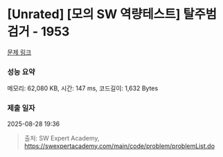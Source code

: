# [Unrated] [모의 SW 역량테스트] 탈주범 검거 - 1953 

[문제 링크](https://swexpertacademy.com/main/code/problem/problemDetail.do?contestProbId=AV5PpLlKAQ4DFAUq) 

### 성능 요약

메모리: 62,080 KB, 시간: 147 ms, 코드길이: 1,632 Bytes

### 제출 일자

2025-08-28 19:36



> 출처: SW Expert Academy, https://swexpertacademy.com/main/code/problem/problemList.do